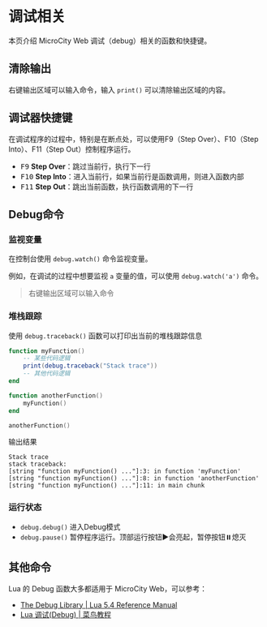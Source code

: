 # 调试相关
本页介绍 MicroCity Web 调试（debug）相关的函数和快捷键。

## 清除输出
右键输出区域可以输入命令，输入 `print()` 可以清除输出区域的内容。

## 调试器快捷键
在调试程序的过程中，特别是在断点处，可以使用F9（Step Over）、F10（Step Into）、F11（Step Out）控制程序运行。
- <kbd>F9</kbd> **Step Over**：跳过当前行，执行下一行
- <kbd>F10</kbd> **Step Into**：进入当前行，如果当前行是函数调用，则进入函数内部
- <kbd>F11</kbd> **Step Out**：跳出当前函数，执行函数调用的下一行

## Debug命令
### 监视变量
在控制台使用 `debug.watch()` 命令监视变量。

例如，在调试的过程中想要监视 `a` 变量的值，可以使用 `debug.watch('a')` 命令。
> 右键输出区域可以输入命令

### 堆栈跟踪
使用 `debug.traceback()` 函数可以打印出当前的堆栈跟踪信息

```lua
function myFunction()
    -- 某些代码逻辑
    print(debug.traceback("Stack trace"))
    -- 其他代码逻辑
end

function anotherFunction()
    myFunction()
end

anotherFunction()
```

输出结果

```
Stack trace
stack traceback:
[string "function myFunction() ..."]:3: in function 'myFunction'
[string "function myFunction() ..."]:8: in function 'anotherFunction'
[string "function myFunction() ..."]:11: in main chunk
```

### 运行状态
- `debug.debug()` 进入Debug模式
- `debug.pause()` 暂停程序运行。顶部运行按钮:arrow_forward:会亮起，暂停按钮:pause_button:熄灭

## 其他命令
Lua 的 Debug 函数大多都适用于 MicroCity Web，可以参考：
- [The Debug Library | Lua 5.4 Reference Manual](https://www.lua.org/manual/5.4/manual.html#6.10)
- [Lua 调试(Debug) | 菜鸟教程](https://www.runoob.com/lua/lua-debug.html)